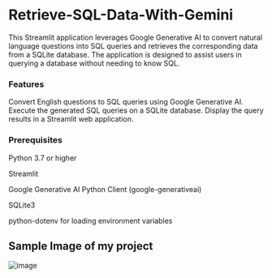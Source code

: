 # Retrieve-SQL-Data-With-Gemini

This Streamlit application leverages Google Generative AI to convert natural language questions into SQL queries and retrieves the corresponding data from a SQLite database. The application is designed to assist users in querying a database without needing to know SQL.

### Features
Convert English questions to SQL queries using Google Generative AI.
Execute the generated SQL queries on a SQLite database.
Display the query results in a Streamlit web application.

### Prerequisites
Python 3.7 or higher

Streamlit

Google Generative AI Python Client (google-generativeai)

SQLite3

python-dotenv for loading environment variables


## Sample Image of my project

![image](https://github.com/RamuRamu-12/Retrieve-SQL-Data-With-Gemini/assets/96642590/edc2094f-d9b4-4979-8d5a-66ca7f816a4c)

